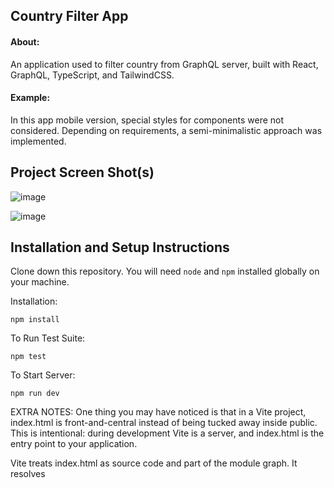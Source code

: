 ## Country Filter App

#### About:

An application used to filter country from GraphQL server, built with React, GraphQL, TypeScript, and TailwindCSS.

#### Example:

In this app mobile version, special styles for components were not considered. Depending on requirements, a semi-minimalistic approach was implemented.

## Project Screen Shot(s)
![image](https://github.com/aidar64kz/country-filter-app/assets/63362087/2a6c4d1f-6a43-4340-aa14-0b2f49f7ad0a)
  
![image](https://github.com/aidar64kz/country-filter-app/assets/63362087/17b9c521-2921-462a-afb0-ab95d2e3d84f)

## Installation and Setup Instructions

Clone down this repository. You will need `node` and `npm` installed globally on your machine.  

Installation:

`npm install`  

To Run Test Suite:  

`npm test`  

To Start Server:

`npm run dev`  

EXTRA NOTES:
One thing you may have noticed is that in a Vite project, index.html is front-and-central instead of being tucked away inside public. This is intentional: during development Vite is a server, and index.html is the entry point to your application.

Vite treats index.html as source code and part of the module graph. It resolves <script type="module" src="..."> that references your JavaScript source code. Even inline <script type="module"> and CSS referenced via <link href> also enjoy Vite-specific features. In addition, URLs inside index.html are automatically rebased so there's no need for special %PUBLIC_URL% placeholders.
